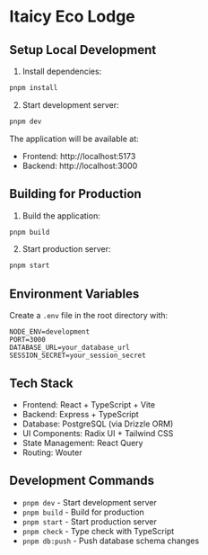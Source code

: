 # Itaicy Eco Lodge

## Setup Local Development

1. Install dependencies:
```bash
pnpm install
```

2. Start development server:
```bash
pnpm dev
```

The application will be available at:
- Frontend: http://localhost:5173
- Backend: http://localhost:3000

## Building for Production

1. Build the application:
```bash
pnpm build
```

2. Start production server:
```bash
pnpm start
```

## Environment Variables

Create a `.env` file in the root directory with:

```env
NODE_ENV=development
PORT=3000
DATABASE_URL=your_database_url
SESSION_SECRET=your_session_secret
```

## Tech Stack

- Frontend: React + TypeScript + Vite
- Backend: Express + TypeScript
- Database: PostgreSQL (via Drizzle ORM)
- UI Components: Radix UI + Tailwind CSS
- State Management: React Query
- Routing: Wouter

## Development Commands

- `pnpm dev` - Start development server
- `pnpm build` - Build for production
- `pnpm start` - Start production server
- `pnpm check` - Type check with TypeScript
- `pnpm db:push` - Push database schema changes
